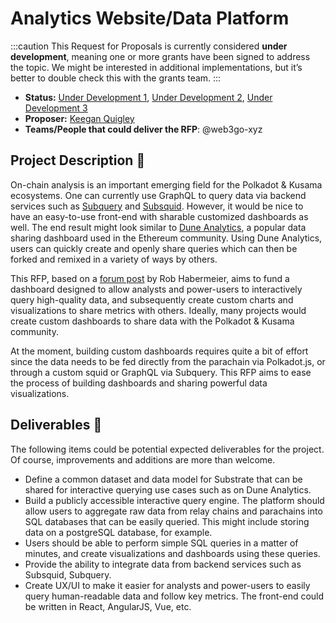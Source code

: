 # Analytics Website/Data Platform

:::caution
This Request for Proposals is currently considered **under development**, meaning one or more grants have been signed to address the topic. We might be interested in additional implementations, but it’s better to double check this with the grants team.
:::

* **Status:** [Under Development 1](https://github.com/w3f/Grants-Program/pull/1716), [Under Development 2](https://github.com/w3f/Grants-Program/pull/1768), [Under Development 3](https://github.com/w3f/Grants-Program/blob/master/applications/fidi-dotsight-analytics.md)
* **Proposer:** [Keegan Quigley](https://github.com/keeganquigley)
* **Teams/People that could deliver the RFP**: @web3go-xyz

## Project Description :page_facing_up: 
On-chain analysis is an important emerging field for the Polkadot & Kusama ecosystems. One can currently use GraphQL to query data via backend services such as [Subquery](https://explorer.subquery.network/) and [Subsquid](https://app.subsquid.io). However, it would be nice to have an easy-to-use front-end with sharable customized dashboards as well. The end result might look similar to [Dune Analytics](https://dune.com/browse/dashboards), a popular data sharing dashboard used in the Ethereum community. Using Dune Analytics, users can quickly create and openly share queries which can then be forked and remixed in a variety of ways by others.

This RFP, based on a [forum post](https://forum.polkadot.network/t/dune-analytics-style-data-service-for-polkadot-kusama/271) by Rob Habermeier, aims to fund a dashboard designed to allow analysts and power-users to interactively query high-quality data, and subsequently create custom charts and visualizations to share metrics with others. Ideally, many projects would create custom dashboards to share data with the Polkadot & Kusama community.

At the moment, building custom dashboards requires quite a bit of effort since the data needs to be fed directly from the parachain via Polkadot.js, or through a custom squid or GraphQL via Subquery. This RFP aims to ease the process of building dashboards and sharing powerful data visualizations.

## Deliverables :nut_and_bolt:
The following items could be potential expected deliverables for the project. Of course, improvements and additions are more than welcome.

- Define a common dataset and data model for Substrate that can be shared for interactive querying use cases such as on Dune Analytics.
- Build a publicly accessible interactive query engine. The platform should allow users to aggregate raw data from relay chains and parachains into SQL databases that can be easily queried. This might include storing data on a postgreSQL database, for example.
- Users should be able to perform simple SQL queries in a matter of minutes, and create visualizations and dashboards using these queries.
- Provide the ability to integrate data from backend services such as Subsquid, Subquery.
- Create UX/UI to make it easier for analysts and power-users to easily query human-readable data and follow key metrics. The front-end could be written in React, AngularJS, Vue, etc.
